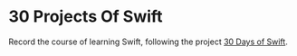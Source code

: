 # 30 Projects Of Swift
Record the course of learning Swift, following the project [30 Days of Swift](https://github.com/allenwong/30DaysofSwift).
